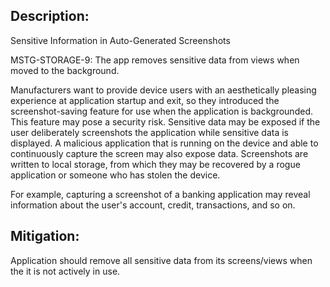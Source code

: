 ## Description:

Sensitive Information in Auto-Generated Screenshots

MSTG-STORAGE-9: The app removes sensitive data from views when moved to the background.

Manufacturers want to provide device users with an aesthetically pleasing experience at application startup and exit, so they introduced the screenshot-saving feature for use when the application is backgrounded. This feature may pose a security risk. Sensitive data may be exposed if the user deliberately screenshots the application while sensitive data is displayed. A malicious application that is running on the device and able to continuously capture the screen may also expose data. Screenshots are written to local storage, from which they may be recovered by a rogue application or someone who has stolen the device.

For example, capturing a screenshot of a banking application may reveal information about the user's account, credit, transactions, and so on.


## Mitigation:

Application should remove all sensitive data from its screens/views when the it is not actively in use.